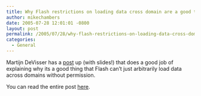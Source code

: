 ```yaml
---
title: Why Flash restrictions on loading data cross domain are a good thing
author: mikechambers
date: 2005-07-28 12:01:01 -0800
layout: post
permalink: /2005/07/28/why-flash-restrictions-on-loading-data-cross-domain-are-a-good-thing/
categories:
  - General
---
```



Martijn DeVisser has a [post][1] up (with slides!) that does a good job of explaining why its a good thing that Flash can&#8217;t just arbitrarily load data across domains without permission.

You can read the entire post [here][1].

 [1]: http://www.martijndevisser.com/archives/000056.php